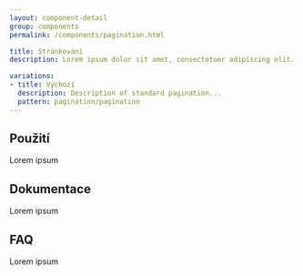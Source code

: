 ```yaml
---
layout: component-detail
group: components
permalink: /components/pagination.html

title: Stránkování
description: Lorem ipsum dolor sit amet, consectetuer adipiscing elit. Aliquam ante. Nulla pulvinar eleifend sem. Sed vel lectus. Donec odio tempus molestie, porttitor ut, iaculis quis, sem. Nullam lectus justo, vulputate eget mollis sed, tempor sed magna. Aenean fermentum risus id tortor. Vivamus porttitor turpis ac leo.

variations:
- title: Výchozí
  description: Description of standard pagination...
  pattern: pagination/pagination
---
```


## Použití

Lorem ipsum

## Dokumentace

Lorem ipsum

## FAQ

Lorem ipsum